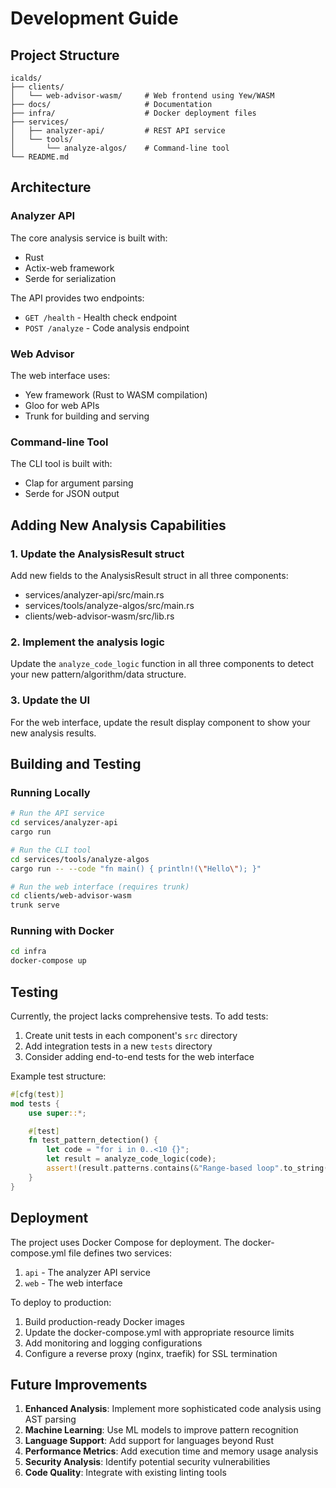 # Development Guide

## Project Structure

```
icalds/
├── clients/
│   └── web-advisor-wasm/     # Web frontend using Yew/WASM
├── docs/                     # Documentation
├── infra/                    # Docker deployment files
├── services/
│   ├── analyzer-api/         # REST API service
│   └── tools/
│       └── analyze-algos/    # Command-line tool
└── README.md
```

## Architecture

### Analyzer API

The core analysis service is built with:
- Rust
- Actix-web framework
- Serde for serialization

The API provides two endpoints:
- `GET /health` - Health check endpoint
- `POST /analyze` - Code analysis endpoint

### Web Advisor

The web interface uses:
- Yew framework (Rust to WASM compilation)
- Gloo for web APIs
- Trunk for building and serving

### Command-line Tool

The CLI tool is built with:
- Clap for argument parsing
- Serde for JSON output

## Adding New Analysis Capabilities

### 1. Update the AnalysisResult struct

Add new fields to the AnalysisResult struct in all three components:
- services/analyzer-api/src/main.rs
- services/tools/analyze-algos/src/main.rs
- clients/web-advisor-wasm/src/lib.rs

### 2. Implement the analysis logic

Update the `analyze_code_logic` function in all three components to detect your new pattern/algorithm/data structure.

### 3. Update the UI

For the web interface, update the result display component to show your new analysis results.

## Building and Testing

### Running Locally

```bash
# Run the API service
cd services/analyzer-api
cargo run

# Run the CLI tool
cd services/tools/analyze-algos
cargo run -- --code "fn main() { println!(\"Hello\"); }"

# Run the web interface (requires trunk)
cd clients/web-advisor-wasm
trunk serve
```

### Running with Docker

```bash
cd infra
docker-compose up
```

## Testing

Currently, the project lacks comprehensive tests. To add tests:

1. Create unit tests in each component's `src` directory
2. Add integration tests in a new `tests` directory
3. Consider adding end-to-end tests for the web interface

Example test structure:
```rust
#[cfg(test)]
mod tests {
    use super::*;

    #[test]
    fn test_pattern_detection() {
        let code = "for i in 0..<10 {}";
        let result = analyze_code_logic(code);
        assert!(result.patterns.contains(&"Range-based loop".to_string()));
    }
}
```

## Deployment

The project uses Docker Compose for deployment. The docker-compose.yml file defines two services:
1. `api` - The analyzer API service
2. `web` - The web interface

To deploy to production:
1. Build production-ready Docker images
2. Update the docker-compose.yml with appropriate resource limits
3. Add monitoring and logging configurations
4. Configure a reverse proxy (nginx, traefik) for SSL termination

## Future Improvements

1. **Enhanced Analysis**: Implement more sophisticated code analysis using AST parsing
2. **Machine Learning**: Use ML models to improve pattern recognition
3. **Language Support**: Add support for languages beyond Rust
4. **Performance Metrics**: Add execution time and memory usage analysis
5. **Security Analysis**: Identify potential security vulnerabilities
6. **Code Quality**: Integrate with existing linting tools